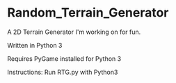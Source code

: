 # Random_Terrain_Generator
A 2D Terrain Generator I'm working on for fun. 

Written in Python 3

Requires PyGame installed for Python 3

Instructions:
Run RTG.py with Python3
